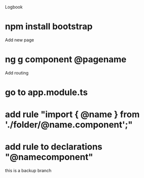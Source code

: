Logbook
# npm install bootstrap

Add new page
# ng g component @pagename

Add routing
# go to app.module.ts
# add rule "import { @name } from './folder/@name.component';"
# add rule to  declarations "@namecomponent"

this is a backup branch